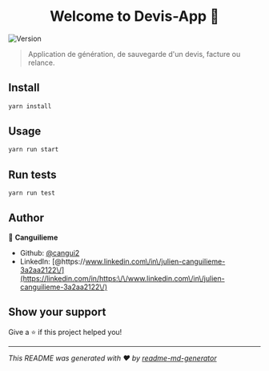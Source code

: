 <h1 align="center">Welcome to Devis-App 👋</h1>
<p>
  <img alt="Version" src="https://img.shields.io/badge/version-1-blue.svg?cacheSeconds=2592000" />
</p>

> Application de génération, de sauvegarde d'un devis, facture ou relance.

## Install

```sh
yarn install
```

## Usage

```sh
yarn run start
```

## Run tests

```sh
yarn run test
```

## Author

👤 **Canguilieme**

* Github: [@cangui2](https://github.com/cangui2)
* LinkedIn: [@https:\/\/www.linkedin.com\/in\/julien-canguilieme-3a2aa2122\/](https://linkedin.com/in/https:\/\/www.linkedin.com\/in\/julien-canguilieme-3a2aa2122\/)

## Show your support

Give a ⭐️ if this project helped you!

***
_This README was generated with ❤️ by [readme-md-generator](https://github.com/kefranabg/readme-md-generator)_